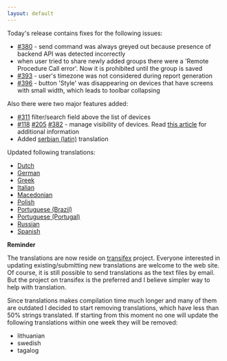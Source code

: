 ```yaml
---
layout: default
---
```


Today's release contains fixes for the following issues:

* [#380](https://github.com/vitalidze/traccar-web/issues/380) - send command was always greyed out because presence of backend API was detected incorrectly
* when user tried to share newly added groups there were a 'Remote Procedure Call error'. Now it is prohibited until the group is saved
* [#393](https://github.com/vitalidze/traccar-web/issues/393) - user's timezone was not considered during report generation
* [#396](https://github.com/vitalidze/traccar-web/issues/396) - button 'Style' was disappearing on devices that have screens with small width, which leads to toolbar collapsing

Also there were two major features added:

* [#311](https://github.com/vitalidze/traccar-web/issues/311) filter/search field above the list of devices
* [#118](https://github.com/vitalidze/traccar-web/issues/118) [#205](https://github.com/vitalidze/traccar-web/issues/205) [#382](https://github.com/vitalidze/traccar-web/issues/382) - manage visibility of devices. Read [this article](/features/visibility.html) for additional information
* Added [serbian (latin)](/features/serbian_latin.html) translation

Updated following translations:

* [Dutch](/features/dutch.html)
* [German](/features/german.html)
* [Greek](/features/greek.html)
* [Italian](/features/italian.html)
* [Macedonian](/features/macedonian.html)
* [Polish](/features/polish.html)
* [Portuguese (Brazil)](/features/portuguese-brazilian.html)
* [Portuguese (Portugal)](/features/portuguese.html)
* [Russian](/features/russian.html)
* [Spanish](/features/spanish.html)

**Reminder**

The translations are now reside on [transifex](https://www.transifex.com/traccar-web-ui-mod/traccar-web/) project. Everyone interested in updating existing/submitting new translations are welcome to the web site. Of course, it is still possible to send translations as the text files by email. But the project on transifex is the preferred and I believe simpler way to help with translation.

Since translations makes compilation time much longer and many of them are outdated I decided to start removing translations, which have less than 50% strings translated. If starting from this moment no one will update the following translations within one week they will be removed:

* lithuanian
* swedish
* tagalog